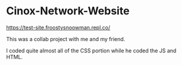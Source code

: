 # Cinox-Network-Website

https://test-site.froostysnoowman.repl.co/

This was a collab project with me and my friend.

I coded quite almost all of the CSS portion while he coded the JS and HTML.
